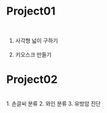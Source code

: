 # Project01
<br>

1. 사각형 넓이 구하기<br><br>
2. 키오스크 만들기


# Project02
<br>
1. 손글씨 분류
2. 와인 분류
3. 유방암 진단
